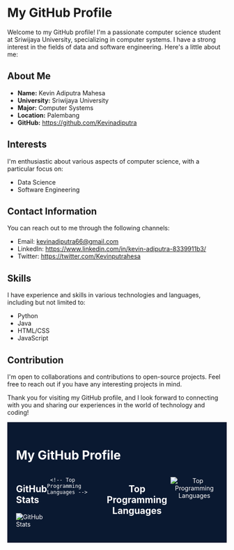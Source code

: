 # My GitHub Profile

Welcome to my GitHub profile! I'm a passionate computer science student at Sriwijaya University, specializing in computer systems. I have a strong interest in the fields of data and software engineering. Here's a little about me:

## About Me

- **Name:** Kevin Adiputra Mahesa
- **University:** Sriwijaya University
- **Major:** Computer Systems
- **Location:** Palembang
- **GitHub:** https://github.com/Kevinadiputra

## Interests

I'm enthusiastic about various aspects of computer science, with a particular focus on:

- Data Science
- Software Engineering

## Contact Information

You can reach out to me through the following channels:

- Email: kevinadiputra66@gmail.com
- LinkedIn: https://www.linkedin.com/in/kevin-adiputra-8339911b3/
- Twitter: https://twitter.com/Kevinputrahesa


## Skills

I have experience and skills in various technologies and languages, including but not limited to:

- Python
- Java
- HTML/CSS
- JavaScript

## Contribution

I'm open to collaborations and contributions to open-source projects. Feel free to reach out if you have any interesting projects in mind.

Thank you for visiting my GitHub profile, and I look forward to connecting with you and sharing our experiences in the world of technology and coding!

<div style="background-color: #0a1931; padding: 20px; color: white;">
  <h1>My GitHub Profile</h1>

  <!-- Your other information goes here -->

  <div style="display: flex; justify-content: space-between;">
    <!-- GitHub Stats -->
    <div style="flex: 1;">
      <h2>GitHub Stats</h2>
      <p>
        <img src="https://github-readme-stats.vercel.app/api?username=Kevinadiputra&show_icons=true&theme=dark" alt="GitHub Stats" />
      </p>
    </div>

     <!-- Top Programming Languages -->
  <h2 align="center">Top Programming Languages</h2>
  <p align="center">
    <img src="https://github-readme-stats.vercel.app/api/top-langs/?username=Kevinadiputra&layout=compact&theme=dark" alt="Top Programming Languages" />
  </p>
  <!-- Add any other sections as needed -->
</div>




